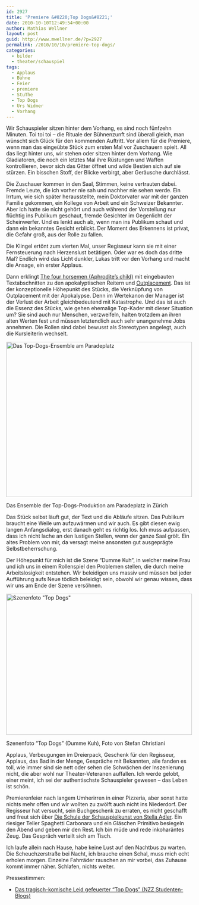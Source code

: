 ```yaml
---
id: 2927
title: 'Premiere &#8220;Top Dogs&#8221;'
date: 2010-10-10T12:49:54+00:00
author: Mathias Wellner
layout: post
guid: http://www.mwellner.de/?p=2927
permalink: /2010/10/10/premiere-top-dogs/
categories:
  - bilder
  - theater/schauspiel
tags:
  - Applaus
  - Bühne
  - Feier
  - premiere
  - StuThe
  - Top Dogs
  - Urs Widmer
  - Vorhang
---
```

Wir Schauspieler sitzen hinter dem Vorhang, es sind noch fünfzehn Minuten. Toi toi toi &ndash; die Rituale der Bühnenzunft sind überall gleich, man wünscht sich Glück für den kommenden Auftritt. Vor allem für die Premiere, wenn man das eingeübte Stück zum ersten Mal vor Zuschauern spielt. All das liegt hinter uns, wir stehen oder sitzen hinter dem Vorhang. Wie Gladiatoren, die noch ein letztes Mal ihre Rüstungen und Waffen kontrollieren, bevor sich das Gitter öffnet und wilde Bestien sich auf sie stürzen. Ein bisschen Stoff, der Blicke verbirgt, aber Geräusche durchlässt. 

Die Zuschauer kommen in den Saal, Stimmen, keine vertrauten dabei. Fremde Leute, die ich vorher nie sah und nachher nie sehen werde. Ein Irrtum, wie sich später herausstellte, mein Doktorvater war mit der ganzen Familie gekommen, ein Kollege von Arbeit und ein Schweizer Bekannter. Aber ich hatte sie nicht gehört und auch während der Vorstellung nur flüchtig ins Publikum geschaut, fremde Gesichter im Gegenlicht der Scheinwerfer. Und es lenkt auch ab, wenn man ins Publikum schaut und dann ein bekanntes Gesicht erblickt. Der Moment des Erkennens ist privat, die Gefahr groß, aus der Rolle zu fallen. 

Die Klingel ertönt zum vierten Mal, unser Regisseur kann sie mit einer Fernsteuerung nach Herzenslust betätigen. Oder war es doch das dritte Mal? Endlich wird das Licht dunkler, Lukas tritt vor den Vorhang und macht die Ansage, ein erster Applaus. 

Dann erklingt [The four horsemen (Aphrodite&#8217;s child)](http://www.youtube.com/watch?v=selfqEH-JnY) mit eingebauten Textabschnitten zu den apokalyptischen Reitern und [Outplacement](http://www.youtube.com/watch?v=7c-SLY0q44o). Das ist der konzeptionelle Höhepunkt des Stücks, die Verknüpfung von Outplacement mit der Apokalypse. Denn im Wertekanon der Manager ist der Verlust der Arbeit gleichbedeutend mit Katastrophe. Und das ist auch die Essenz des Stücks, wie gehen ehemalige Top-Kader mit dieser Situation um? Sie sind auch nur Menschen, verzweifeln, halten trotzdem an ihren alten Werten fest und müssen letztendlich auch sehr unangenehme Jobs annehmen. Die Rollen sind dabei bewusst als Stereotypen angelegt, auch die Kursleiterin wechselt. 

<div style="width: 510px" class="wp-caption aligncenter">
  <a href="http://www.flickr.com/photos/mwellner/5066945271/" title="Das Top-Dogs-Ensemble am Paradeplatz by mwellner, on Flickr"><img src="http://farm5.static.flickr.com/4087/5066945271_25648c7641.jpg" width="500" height="417" alt="Das Top-Dogs-Ensemble am Paradeplatz" /></a>
  
  <p class="wp-caption-text">
    Das Ensemble der Top-Dogs-Produktion am Paradeplatz in Zürich<br />
  </p>
</div>

Das Stück selbst läuft gut, der Text und die Abläufe sitzen. Das Publikum braucht eine Weile um aufzuwärmen und wir auch. Es gibt diesen ewig langen Anfangsdialog, erst danach geht es richtig los. Ich muss aufpassen, dass ich nicht lache an den lustigen Stellen, wenn der ganze Saal grölt. Ein altes Problem von mir, da versagt meine ansonsten gut ausgeprägte Selbstbeherrschung. 

Der Höhepunkt für mich ist die Szene &#8220;Dumme Kuh&#8221;, in welcher meine Frau und ich uns in einem Rollenspiel den Problemen stellen, die durch meine Arbeitslosigkeit entstehen. Wir beleidigen uns massiv und müssen bei jeder Aufführung aufs Neue tödlich beleidigt sein, obwohl wir genau wissen, dass wir uns am Ende der Szene versöhnen. 

<div style="width: 510px" class="wp-caption aligncenter">
  <a href="http://www.flickr.com/photos/mwellner/5067618164/" title="Szenenfoto &quot;Top Dogs&quot; by mwellner, on Flickr"><img src="http://farm5.static.flickr.com/4087/5067618164_c8966dd200.jpg" width="500" height="379" alt="Szenenfoto &quot;Top Dogs&quot;" /></a>
  
  <p class="wp-caption-text">
    Szenenfoto &#8220;Top Dogs&#8221; (Dumme Kuh), Foto von Stefan Christiani<br />
  </p>
</div>

Applaus, Verbeugungen im Dreierpack, Geschenk für den Regisseur, Applaus, das Bad in der Menge, Gespräche mit Bekannten, alle fanden es toll, wie immer sind sie nett oder sehen die Schwächen der Inszenierung nicht, die aber wohl nur Theater-Veteranen auffallen. Ich werde gelobt, einer meint, ich sei der authentischste Schauspieler gewesen &ndash; das Leben ist schön. 

Premierenfeier nach langem Umherirren in einer Pizzeria, aber sonst hatte nichts mehr offen und wir wollten zu zwölft auch nicht ins Niederdorf. Der Regisseur hat versucht, sein Buchgeschenk zu erraten, es nicht geschafft und freut sich über [Die Schule der Schauspielkunst von Stella Adler](http://www.amazon.de/Die-Schule-Schauspielkunst-Acting-Lektionen/dp/3894875062). Ein riesiger Teller Spaghetti Carbonara und ein Gläschen Primitivo besiegeln den Abend und geben mir den Rest. Ich bin müde und rede inkoharäntes Zeug. Das Gespräch verteilt sich am Tisch. 

Ich laufe allein nach Hause, habe keine Lust auf den Nachtbus zu warten. Die Scheuchzerstraße bei Nacht, ich brauche einen Schal, muss mich echt erholen morgen. Einzelne Fahrräder rauschen an mir vorbei, das Zuhause kommt immer näher. Schlafen, nichts weiter. 

Pressestimmen:

  * [Das tragisch-komische Leid gefeuerter &#8220;Top Dogs&#8221; (NZZ Studenten-Blogs)](http://www.nzz.ch/blogs/nzz_blogs/das_tragisch-komische_leid_gefeuerter_top_dogs_1.7994884.html)